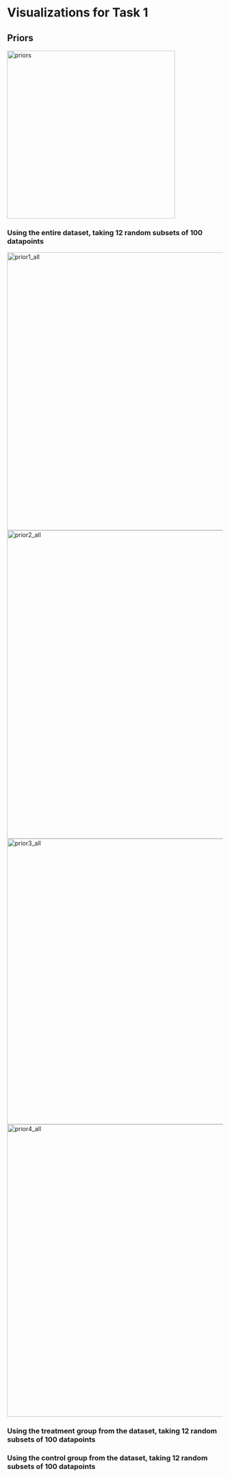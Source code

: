 # Visualizations for Task 1

## Priors

<img width="392" alt="priors" src="https://github.com/EvaGostiuk/MAT4376-project-2-team-3/assets/133037200/8576ddb6-88f7-41b9-829f-ef8948ff7741">

### Using the entire dataset, taking 12 random subsets of 100 datapoints

<img width="649" alt="prior1_all" src="https://github.com/EvaGostiuk/MAT4376-project-2-team-3/assets/133037200/238c0267-d2ac-447d-87fa-dfb38eaef5e3">

<img width="720" alt="prior2_all" src="https://github.com/EvaGostiuk/MAT4376-project-2-team-3/assets/133037200/4ec82257-66ae-466b-8186-bd29fe3212f9">

<img width="667" alt="prior3_all" src="https://github.com/EvaGostiuk/MAT4376-project-2-team-3/assets/133037200/dc9f6e3f-22bd-43a2-ae87-e4ff3e9b919d">

<img width="683" alt="prior4_all" src="https://github.com/EvaGostiuk/MAT4376-project-2-team-3/assets/133037200/77a08942-372d-42a4-a87a-a5ccdf9e4187">

### Using the treatment group from the dataset, taking 12 random subsets of 100 datapoints



### Using the control group from the dataset, taking 12 random subsets of 100 datapoints


